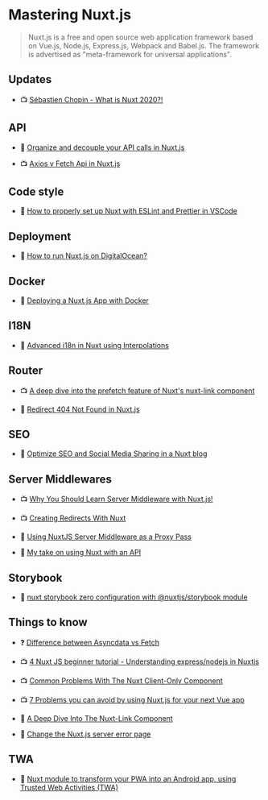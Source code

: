 # Mastering Nuxt.js

> Nuxt.js is a free and open source web application framework based on Vue.js, Node.js, Express.js, Webpack and Babel.js. The framework is advertised as "meta-framework for universal applications".

## Updates

- 📺 [Sébastien Chopin - What is Nuxt 2020?!](https://www.youtube.com/watch?v=9CkfX6LgNUU)

## API

- 📖 [Organize and decouple your API calls in Nuxt.js](https://blog.lichter.io/posts/organize-and-decouple-your-api-calls-in-nuxtjs/)

- 📺 [Axios v Fetch Api in Nuxt.js](https://www.youtube.com/watch?v=N9iSyc2tews)

## Code style

- 📖 [How to properly set up Nuxt with ESLint and Prettier in VSCode](https://medium.com/@gogl.alex/how-to-properly-set-up-eslint-with-prettier-for-vue-or-nuxt-in-vscode-e42532099a9c)

## Deployment

- 📖 [How to run Nuxt.js on DigitalOcean?](https://medium.com/codeartisan/how-to-run-nuxt-js-on-digitalocean-159fc558d2ab)

## Docker

- 📖 [Deploying a Nuxt.js App with Docker](https://jonathanmh.com/deploying-a-nuxt-js-app-with-docker/)

## I18N

- 📖 [Advanced i18n in Nuxt using Interpolations](https://vuedose.tips/advanced-i18n-in-nuxt-using-interpolations/)

## Router

- 📺 [A deep dive into the prefetch feature of Nuxt's nuxt-link component](https://www.youtube.com/watch?v=Or6RDRbXyVI)

- 📖 [Redirect 404 Not Found in Nuxt.js](https://vuedose.tips/tips/redirect-404-not-found-in-nuxt-js/)

## SEO

- 📖 [Optimize SEO and Social Media Sharing in a Nuxt blog](https://vuedose.tips/optimize-seo-and-social-media-sharing-in-a-nuxt-blog/)

## Server Middlewares

- 📺 [Why You Should Learn Server Middleware with Nuxt.js!](https://www.youtube.com/watch?v=j-3RwvWZoaU)

- 📺 [Creating Redirects With Nuxt](https://www.youtube.com/watch?v=6akY6UQMjF8)

- 📖 [Using NuxtJS Server Middleware as a Proxy Pass](https://mccallister.io/using-nuxtjs-server-middleware-as-a-proxy-pass)

- 📖 [My take on using Nuxt with an API](https://blog.lichter.io/posts/nuxt-with-an-api/)

## Storybook

- 📖 [nuxt storybook zero configuration with @nuxtjs/storybook module](https://dev.to/f3ltron/nuxt-storybook-zero-configuration-with-nuxtjs-storybook-module-8a2)

## Things to know

- ❓ [Difference between Asyncdata vs Fetch](https://stackoverflow.com/questions/49251437/difference-between-asyncdata-vs-fetch)

- 📺 [4 Nuxt JS beginner tutorial - Understanding express/nodejs in Nuxtjs](https://www.youtube.com/watch?v=INXFhl8rd6c)

- 📺 [Common Problems With The Nuxt Client-Only Component](https://www.youtube.com/watch?v=sGzaqUj7T9Y)

- 📺 [7 Problems you can avoid by using Nuxt.js for your next Vue app](https://www.youtube.com/watch?v=7ITypVi-qRY)

- 📖 [A Deep Dive Into The Nuxt-Link Component](https://deltener.com/blog/a-deep-dive-into-the-nuxt-link-component/)

- 📖 [Change the Nuxt.js server error page](https://blog.lichter.io/posts/nuxtjs-change-server-error-page/)

## TWA

- 📖 [Nuxt module to transform your PWA into an Android app, using Trusted Web Activities (TWA)](https://laptrinhx.com/nuxt-module-to-transform-your-pwa-into-an-android-app-using-trusted-web-activities-twa-3278016247/)
